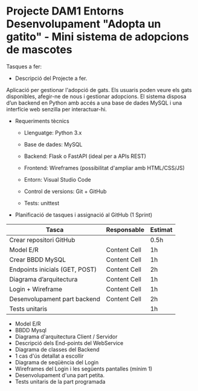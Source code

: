 # Projecte DAM1 Entorns Desenvolupament "Adopta un gatito" - Mini sistema de adopcions de mascotes

Tasques a fer:

- Descripció del Projecte a fer.

Aplicació per gestionar l'adopció de gats. Els usuaris poden veure els gats disponibles, afegir-ne de nous i gestionar adopcions. El sistema disposa d’un backend en Python amb accés a una base de dades MySQL i una interfície web senzilla per interactuar-hi.

- Requeriments tècnics

    - Llenguatge: Python 3.x

    - Base de dades: MySQL

    - Backend: Flask o FastAPI (ideal per a APIs REST)

    - Frontend: Wireframes (possibilitat d'ampliar amb HTML/CSS/JS)

    - Entorn: Visual Studio Code

    - Control de versions: Git + GitHub

    - Tests: unittest

- Planificació de tasques i assignació al GitHub (1 Sprint)


| Tasca         | Responsable   |  Estimat      |
| ------------- | ------------- | ------------- |
| Crear repositori GitHub  |  |       0.5h        |
| Model E/R | Content Cell  |        	1h       |
| Crear BBDD MySQL  | Content Cell  |         	1h      |
|Endpoints inicials (GET, POST) | Content Cell  |       	2h        |
| Diagrama d’arquitectura  | Content Cell  |        	1h       |
| Login + Wireframe  | Content Cell  |       	1h        |
| Desenvolupament part backend  | Content Cell  |       2h        |
| Tests unitaris	|           |        	1h   |




- Model E/R
- BBDD Mysql
- Diagrama d'arquitectura Client / Servidor
- Descripció dels End-points del WebService
- Diagrama de classes del Backend
- 1 cas d'ús detallat a escollir
- Diagrama de seqüència del Login
- Wireframes del Login i les següents pantalles (mínim 1)
- Desenvolupament d'una part petita.
- Tests unitaris de la part programada